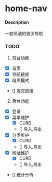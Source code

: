 # home-nav

#### Description
一款简洁的首页导航

### TODO
1. 前台功能
- [x] 首页
- [x] 导航链接
- [x] 暗黑模式
- [] 提交链接
2. 后台功能
- [x] 登录
- [x] 菜单维护
    - [x] CURD
    - [] 导入,导出
- [x] 分类维护
    - [x] CURD
    - [] 导入,导出
- [x] 网址维护
    - [x] CURD
    - [] 导入,导出
- [] 统计分析
